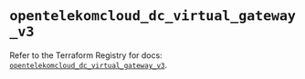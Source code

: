 # `opentelekomcloud_dc_virtual_gateway_v3`

Refer to the Terraform Registry for docs: [`opentelekomcloud_dc_virtual_gateway_v3`](https://registry.terraform.io/providers/opentelekomcloud/opentelekomcloud/1.36.44/docs/resources/dc_virtual_gateway_v3).
